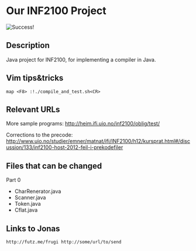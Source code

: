Our INF2100 Project
===================

![Success!](http://freelancefolder.com/wp-content/uploads/truth-about-success.jpg "Success!")

Description
-----------

Java project for INF2100, for implementing a compiler in Java.

Vim tips&tricks
---------------

    map <F8> :!./compile_and_test.sh<CR>


Relevant URLs
-------------

More sample programs:
http://heim.ifi.uio.no/inf2100/oblig/test/

Corrections to the precode:
http://www.uio.no/studier/emner/matnat/ifi/INF2100/h12/kursprat.html#/discussion/133/inf2100-host-2012-feil-i-prekodefiler


Files that can be changed
-------------------------

Part 0

* CharRenerator.java
* Scanner.java
* Token.java
* Cflat.java

Links to Jonas
--------------

    http://futz.me/frugi http://some/url/to/send
